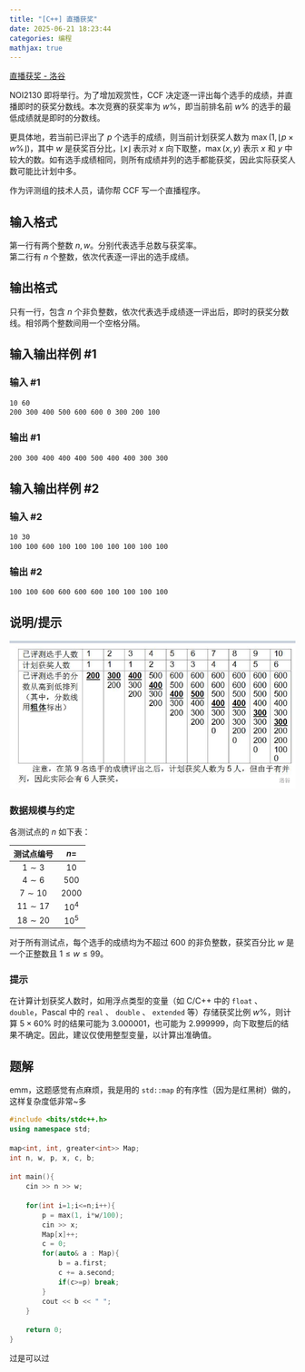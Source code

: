 ```yaml
---
title: "[C++] 直播获奖"
date: 2025-06-21 18:23:44
categories: 编程
mathjax: true
---
```


[直播获奖 - 洛谷](https://www.luogu.com.cn/problem/P7072)

NOI2130 即将举行。为了增加观赏性，CCF 决定逐一评出每个选手的成绩，并直播即时的获奖分数线。本次竞赛的获奖率为 $w\%$，即当前排名前 $w\%$ 的选手的最低成绩就是即时的分数线。

更具体地，若当前已评出了 $p$ 个选手的成绩，则当前计划获奖人数为 $\max(1, \lfloor p \times w \%\rfloor)$，其中 $w$ 是获奖百分比，$\lfloor x \rfloor$ 表示对 $x$ 向下取整，$\max(x,y)$ 表示 $x$ 和 $y$ 中较大的数。如有选手成绩相同，则所有成绩并列的选手都能获奖，因此实际获奖人数可能比计划中多。

作为评测组的技术人员，请你帮 CCF 写一个直播程序。

<!--More-->

## 输入格式

第一行有两个整数 $n, w$。分别代表选手总数与获奖率。  
第二行有 $n$ 个整数，依次代表逐一评出的选手成绩。

## 输出格式

只有一行，包含 $n$ 个非负整数，依次代表选手成绩逐一评出后，即时的获奖分数线。相邻两个整数间用一个空格分隔。

## 输入输出样例 #1

### 输入 #1

```txt
10 60
200 300 400 500 600 600 0 300 200 100
```

### 输出 #1

```txt
200 300 400 400 400 500 400 400 300 300
```

## 输入输出样例 #2

### 输入 #2

```txt
10 30
100 100 600 100 100 100 100 100 100 100
```

### 输出 #2

```txt
100 100 600 600 600 600 100 100 100 100
```

## 说明/提示

![样例1解释](p7072/p7072.png)

### 数据规模与约定

各测试点的 $n$ 如下表：

|  测试点编号  |  $n=$  |
| :----------: | :----: |
|  $1 \sim 3$  |  $10$  |
|  $4 \sim 6$  | $500$  |
| $7 \sim 10$  | $2000$ |
| $11 \sim 17$ | $10^4$ |
| $18 \sim 20$ | $10^5$ |

对于所有测试点，每个选手的成绩均为不超过 $600$ 的非负整数，获奖百分比 $w$ 是一个正整数且 $1 \le w \le 99$。

### 提示

在计算计划获奖人数时，如用浮点类型的变量（如 C/C++ 中的 `float` 、 `double`，Pascal 中的 `real` 、 `double` 、 `extended` 等）存储获奖比例 $w\%$，则计算 $5 \times 60\%$ 时的结果可能为 $3.000001$，也可能为 $2.999999$，向下取整后的结果不确定。因此，建议仅使用整型变量，以计算出准确值。

## 题解

emm，这题感觉有点麻烦，我是用的 `std::map` 的有序性（因为是红黑树）做的，这样复杂度低非常~多

```cpp
#include <bits/stdc++.h>
using namespace std;

map<int, int, greater<int>> Map;
int n, w, p, x, c, b;

int main(){
	cin >> n >> w;

	for(int i=1;i<=n;i++){
		p = max(1, i*w/100);
		cin >> x;
		Map[x]++;
		c = 0;
		for(auto& a : Map){
			b = a.first;
			c += a.second;
			if(c>=p) break;
		}
		cout << b << " ";
	}

	return 0;
}
```

过是可以过
